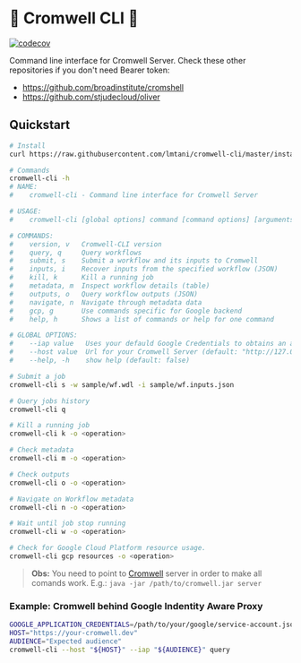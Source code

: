 # :pig2: Cromwell CLI :rocket:

[![codecov](https://codecov.io/gh/lmtani/cromwell-cli/branch/master/graph/badge.svg?token=IZHS203UA7)](https://codecov.io/gh/lmtani/cromwell-cli)

Command line interface for Cromwell Server. Check these other repositories if you don't need Bearer token:

- https://github.com/broadinstitute/cromshell
- https://github.com/stjudecloud/oliver

## Quickstart

```bash
# Install
curl https://raw.githubusercontent.com/lmtani/cromwell-cli/master/install.sh | bash

# Commands
cromwell-cli -h
# NAME:
#    cromwell-cli - Command line interface for Cromwell Server

# USAGE:
#    cromwell-cli [global options] command [command options] [arguments...]

# COMMANDS:
#    version, v   Cromwell-CLI version
#    query, q     Query workflows
#    submit, s    Submit a workflow and its inputs to Cromwell
#    inputs, i    Recover inputs from the specified workflow (JSON)
#    kill, k      Kill a running job
#    metadata, m  Inspect workflow details (table)
#    outputs, o   Query workflow outputs (JSON)
#    navigate, n  Navigate through metadata data
#    gcp, g       Use commands specific for Google backend
#    help, h      Shows a list of commands or help for one command

# GLOBAL OPTIONS:
#    --iap value   Uses your defauld Google Credentials to obtains an access token to this audience.
#    --host value  Url for your Cromwell Server (default: "http://127.0.0.1:8000")
#    --help, -h    show help (default: false)

# Submit a job
cromwell-cli s -w sample/wf.wdl -i sample/wf.inputs.json

# Query jobs history
cromwell-cli q

# Kill a running job
cromwell-cli k -o <operation>

# Check metadata
cromwell-cli m -o <operation>

# Check outputs
cromwell-cli o -o <operation>

# Navigate on Workflow metadata
cromwell-cli n -o <operation>

# Wait until job stop running
cromwell-cli w -o <operation>

# Check for Google Cloud Platform resource usage.
cromwell-cli gcp resources -o <operation>
```

> **Obs:** You need to point to [Cromwell](https://github.com/broadinstitute/cromwell/releases/tag/53.1) server in order to make all comands work. E.g.: `java -jar /path/to/cromwell.jar server`

### Example: Cromwell behind Google Indentity Aware Proxy

```bash
GOOGLE_APPLICATION_CREDENTIALS=/path/to/your/google/service-account.json
HOST="https://your-cromwell.dev"
AUDIENCE="Expected audience"
cromwell-cli --host "${HOST}" --iap "${AUDIENCE}" query
```
